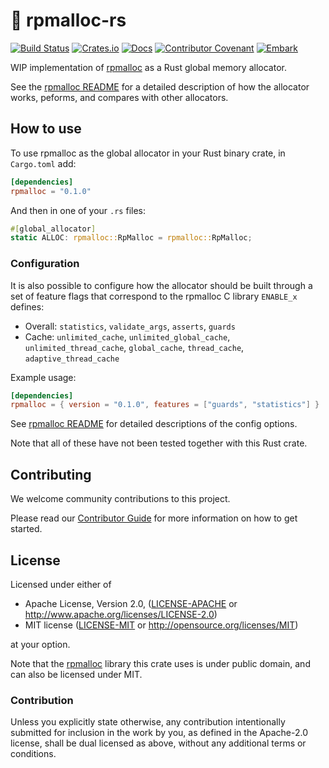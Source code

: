 # 🛄 rpmalloc-rs

[![Build Status](https://github.com/EmbarkStudios/rpmalloc-rs/workflows/CI/badge.svg)](https://github.com/EmbarkStudios/rpmalloc-rs/actions?workflow=CI)
[![Crates.io](https://img.shields.io/crates/v/rpmalloc.svg)](https://crates.io/crates/rpmalloc)
[![Docs](https://docs.rs/rpmalloc/badge.svg)](https://docs.rs/rpmalloc)
[![Contributor Covenant](https://img.shields.io/badge/contributor%20covenant-v1.4%20adopted-ff69b4.svg)](CODE_OF_CONDUCT.md)
[![Embark](https://img.shields.io/badge/embark-open%20source-blueviolet.svg)](http://embark.dev)

WIP implementation of [rpmalloc](https://github.com/rampantpixels/rpmalloc) as a Rust global memory allocator.

See the [rpmalloc README](https://github.com/mjansson/rpmalloc/README.md) for a detailed description of how the allocator works, peforms, and compares with other allocators.

## How to use

To use rpmalloc as the global allocator in your Rust binary crate, in `Cargo.toml` add:

```toml
[dependencies]
rpmalloc = "0.1.0"
```

And then in one of your `.rs` files:

```rust
#[global_allocator]
static ALLOC: rpmalloc::RpMalloc = rpmalloc::RpMalloc;
```

### Configuration

It is also possible to configure how the allocator should be built through a set of feature flags that correspond to the rpmalloc C library `ENABLE_x` defines:

- Overall: `statistics`, `validate_args`, `asserts`, `guards`
- Cache: `unlimited_cache`, `unlimited_global_cache`, `unlimited_thread_cache`, `global_cache`, `thread_cache`, `adaptive_thread_cache`

Example usage:

```toml
[dependencies]
rpmalloc = { version = "0.1.0", features = ["guards", "statistics"] }
```
See [rpmalloc README](https://github.com/mjansson/rpmalloc/blob/master/README.md) for detailed descriptions of the config options.

Note that all of these have not been tested together with this Rust crate.

## Contributing

We welcome community contributions to this project.

Please read our [Contributor Guide](CONTRIBUTING.md) for more information on how to get started.

## License

Licensed under either of

* Apache License, Version 2.0, ([LICENSE-APACHE](LICENSE-APACHE) or http://www.apache.org/licenses/LICENSE-2.0)
* MIT license ([LICENSE-MIT](LICENSE-MIT) or http://opensource.org/licenses/MIT)

at your option.

Note that the [rpmalloc](https://github.com/rampantpixels/rpmalloc) library this crate uses is under public domain, and can also be licensed under MIT.

### Contribution

Unless you explicitly state otherwise, any contribution intentionally submitted for inclusion in the work by you, as defined in the Apache-2.0 license, shall be dual licensed as above, without any additional terms or conditions.
